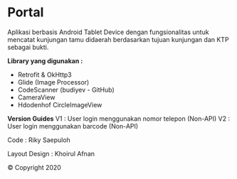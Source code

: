 # Portal

Aplikasi berbasis Android Tablet Device dengan fungsionalitas untuk mencatat kunjungan tamu didaerah berdasarkan tujuan kunjungan dan KTP sebagai bukti.

**Library yang digunakan :**
* Retrofit & OkHttp3
* Glide (Image Processor)
* CodeScanner (budiyev - GitHub)
* CameraView
* Hdodenhof CircleImageView

**Version Guides**
V1 : User login menggunakan nomor telepon (Non-API)
V2 : User login menggunakan barcode (Non-API)

Code : Riky Saepuloh

Layout Design : Khoirul Afnan

&copy; Copyright 2020
